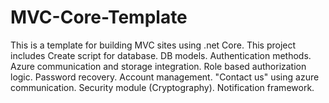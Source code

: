 # MVC-Core-Template
This is a template for building MVC sites using .net Core. This project includes
Create script for database.
DB models.
Authentication methods.
Azure communication and storage integration.
Role based authorization logic.
Password recovery.
Account management.
"Contact us" using azure communication.
Security module (Cryptography).
Notification framework.
